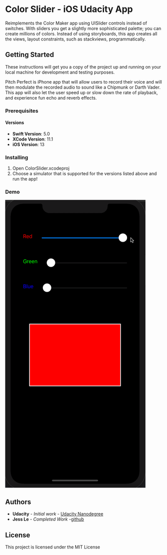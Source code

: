# Color Slider - iOS Udacity App

Reimplements the Color Maker app using UISlider controls instead of switches. With sliders you get a slightly more sophisticated palette; you can create millions of colors. Instead of using storyboards, this app creates all the views, layout constraints, such as stackviews, programmatically.


## Getting Started

These instructions will get you a copy of the project up and running on your local machine for development and testing purposes.

Pitch Perfect is iPhone app that will allow users to record their voice and will then modulate the recorded audio to sound like a Chipmunk or Darth Vader. This app will also let the user speed up or slow down the rate of playback, and experience fun echo and reverb effects.


### Prerequisites

#### Versions

* **Swift Version**: 5.0
* **XCode Version**: 11.1
* **iOS Version**: 13

### Installing

1. Open ColorSlider.xcodeproj
1. Choose a simulator that is supported for the versions listed above and run the app!

### Demo

![color slider demo](color-slider-demo.gif)

## Authors

* **Udacity** - *Initial work* - [Udacity Nanodegree](https://www.udacity.com/course/ios-developer-nanodegree--nd003)
* **Jess Le** - *Completed Work* -[github](https://github.com/lovelejess)


## License

This project is licensed under the MIT License

